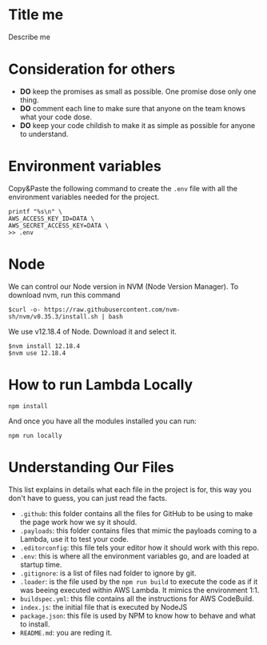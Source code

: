 # Title me

Describe me

# Consideration for others

- **DO** keep the promises as small as possible. One promise dose only one thing.
- **DO** comment each line to make sure that anyone on the team knows what your code dose.
- **DO** keep your code childish to make it as simple as possible for anyone to understand.

# Environment variables

Copy&Paste the following command to create the `.env` file with all the environment variables needed for the project.

```
printf "%s\n" \
AWS_ACCESS_KEY_ID=DATA \
AWS_SECRET_ACCESS_KEY=DATA \
>> .env
```

# Node

We can control our Node version in NVM (Node Version Manager). To download nvm, run this command
```
$curl -o- https://raw.githubusercontent.com/nvm-sh/nvm/v0.35.3/install.sh | bash
```

We use v12.18.4 of Node. Download it and select it.
```
$nvm install 12.18.4
$nvm use 12.18.4
```

# How to run Lambda Locally

```
npm install
```

And once you have all the modules installed you can run:

```
npm run locally
```

# Understanding Our Files

This list explains in details what each file in the project is for, this way you don't have to guess, you can just read the facts.

- `.github`: this folder contains all the files for GitHub to be using to make the page work how we sy it should.
- `.payloads`: this folder contains files that mimic the payloads coming to a Lambda, use it to test your code.
- `.editorconfig`: this file tels your editor how it should work with this repo.
- `.env`: this is where all the environment variables go, and are loaded at startup time.
- `.gitignore`: is a list of files nad folder to ignore by git.
- `.loader`: is the file used by the `npm run build` to execute the code as if it was beeing executed within AWS Lambda. It mimics the environment 1:1.
- `buildspec.yml`: this file contains all the instructions for AWS CodeBuild.
- `index.js`: the initial file that is executed by NodeJS
- `package.json`: this file is used by NPM to know how to behave and what to install.
- `README.md`: you are reding it.
